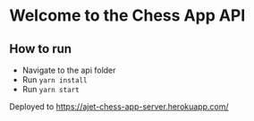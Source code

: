 # Welcome to the Chess App API

## How to run

- Navigate to the api folder
- Run `yarn install`
- Run `yarn start`


Deployed to https://ajet-chess-app-server.herokuapp.com/
